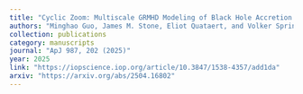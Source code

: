 ```yaml
--- 
title: "Cyclic Zoom: Multiscale GRMHD Modeling of Black Hole Accretion and Feedback"
authors: "Minghao Guo, James M. Stone, Eliot Quataert, and Volker Springel"
collection: publications
category: manuscripts
journal: "ApJ 987, 202 (2025)"
year: 2025
link: "https://iopscience.iop.org/article/10.3847/1538-4357/add1da"
arxiv: "https://arxiv.org/abs/2504.16802"
---
```


<!-- Optional: abstract or additional info -->
